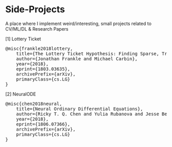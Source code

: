 # Side-Projects
A place where I implement weird/interesting, small projects related to CV/ML/DL & Research Papers

[1] Lottery Ticket
<pre>
@misc{frankle2018lottery,
    title={The Lottery Ticket Hypothesis: Finding Sparse, Trainable Neural Networks},
    author={Jonathan Frankle and Michael Carbin},
    year={2018},
    eprint={1803.03635},
    archivePrefix={arXiv},
    primaryClass={cs.LG}
}
</pre>

[2] NeuralODE
<pre>
@misc{chen2018neural,
    title={Neural Ordinary Differential Equations},
    author={Ricky T. Q. Chen and Yulia Rubanova and Jesse Bettencourt and David Duvenaud},
    year={2018},
    eprint={1806.07366},
    archivePrefix={arXiv},
    primaryClass={cs.LG}
}
</pre>
